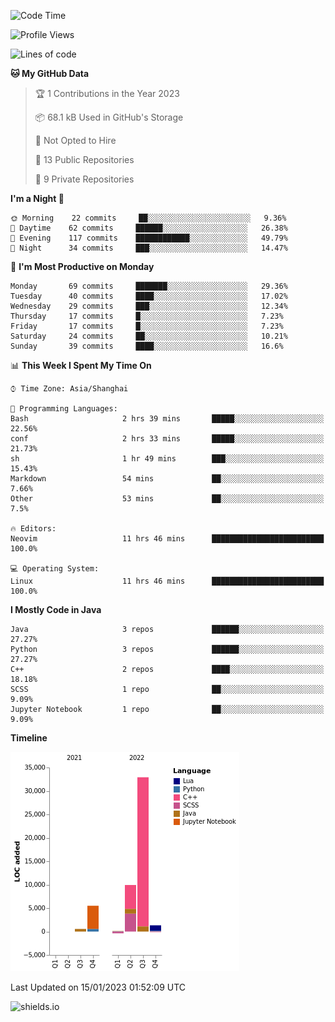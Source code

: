 <!--START_SECTION:waka-->
![Code Time](http://img.shields.io/badge/Code%20Time-89%20hrs%2047%20mins-blue)

![Profile Views](http://img.shields.io/badge/Profile%20Views-0-blue)

![Lines of code](https://img.shields.io/badge/From%20Hello%20World%20I%27ve%20Written-50%20Thousand%20lines%20of%20code-blue)

**🐱 My GitHub Data** 

> 🏆 1 Contributions in the Year 2023
 > 
> 📦 68.1 kB Used in GitHub's Storage 
 > 
> 🚫 Not Opted to Hire
 > 
> 📜 13 Public Repositories 
 > 
> 🔑 9 Private Repositories  
 > 
**I'm a Night 🦉** 

```text
🌞 Morning    22 commits     ██░░░░░░░░░░░░░░░░░░░░░░░   9.36% 
🌆 Daytime    62 commits     ██████░░░░░░░░░░░░░░░░░░░   26.38% 
🌃 Evening    117 commits    ████████████░░░░░░░░░░░░░   49.79% 
🌙 Night      34 commits     ███░░░░░░░░░░░░░░░░░░░░░░   14.47%

```
📅 **I'm Most Productive on Monday** 

```text
Monday       69 commits     ███████░░░░░░░░░░░░░░░░░░   29.36% 
Tuesday      40 commits     ████░░░░░░░░░░░░░░░░░░░░░   17.02% 
Wednesday    29 commits     ███░░░░░░░░░░░░░░░░░░░░░░   12.34% 
Thursday     17 commits     █░░░░░░░░░░░░░░░░░░░░░░░░   7.23% 
Friday       17 commits     █░░░░░░░░░░░░░░░░░░░░░░░░   7.23% 
Saturday     24 commits     ██░░░░░░░░░░░░░░░░░░░░░░░   10.21% 
Sunday       39 commits     ████░░░░░░░░░░░░░░░░░░░░░   16.6%

```


📊 **This Week I Spent My Time On** 

```text
⌚︎ Time Zone: Asia/Shanghai

💬 Programming Languages: 
Bash                     2 hrs 39 mins       █████░░░░░░░░░░░░░░░░░░░░   22.56% 
conf                     2 hrs 33 mins       █████░░░░░░░░░░░░░░░░░░░░   21.73% 
sh                       1 hr 49 mins        ███░░░░░░░░░░░░░░░░░░░░░░   15.43% 
Markdown                 54 mins             ██░░░░░░░░░░░░░░░░░░░░░░░   7.66% 
Other                    53 mins             ██░░░░░░░░░░░░░░░░░░░░░░░   7.5%

🔥 Editors: 
Neovim                   11 hrs 46 mins      █████████████████████████   100.0%

💻 Operating System: 
Linux                    11 hrs 46 mins      █████████████████████████   100.0%

```

**I Mostly Code in Java** 

```text
Java                     3 repos             ██████░░░░░░░░░░░░░░░░░░░   27.27% 
Python                   3 repos             ██████░░░░░░░░░░░░░░░░░░░   27.27% 
C++                      2 repos             ████░░░░░░░░░░░░░░░░░░░░░   18.18% 
SCSS                     1 repo              ██░░░░░░░░░░░░░░░░░░░░░░░   9.09% 
Jupyter Notebook         1 repo              ██░░░░░░░░░░░░░░░░░░░░░░░   9.09%

```


**Timeline**

![Chart not found](https://raw.githubusercontent.com/kopp4/kopp4/main/charts/bar_graph.png) 


 Last Updated on 15/01/2023 01:52:09 UTC
<!--END_SECTION:waka-->
![shields.io](https://img.shields.io/github/commit-activity/w/kopp4/kopp4?color=g&label=abusing%20bot&style=flat-square)
